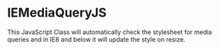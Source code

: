 IEMediaQueryJS
==============

This JavaScript Class will automatically check the stylesheet for media queries and in IE8 and below it will update the style on resize.
